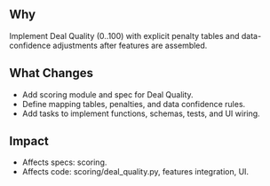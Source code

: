 ## Why
Implement Deal Quality (0..100) with explicit penalty tables and data-confidence adjustments after features are assembled.

## What Changes
- Add scoring module and spec for Deal Quality.
- Define mapping tables, penalties, and data confidence rules.
- Add tasks to implement functions, schemas, tests, and UI wiring.

## Impact
- Affects specs: scoring.
- Affects code: scoring/deal_quality.py, features integration, UI.
